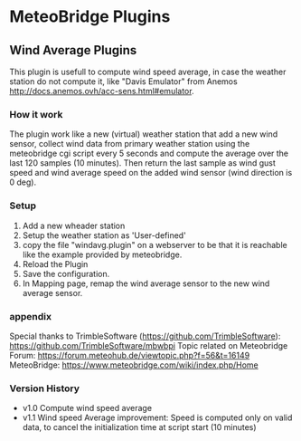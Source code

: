 # MeteoBridge Plugins

## Wind Average Plugins

This plugin is usefull to compute wind speed average, in case the weather station do not compute it, like "Davis Emulator" from Anemos http://docs.anemos.ovh/acc-sens.html#emulator.

### How it work
The plugin work like a new (virtual) weather station that add a new wind sensor, collect wind data from primary weather station using the meteobridge cgi script every 5 seconds and compute the average over the last 120 samples (10 minutes).
Then return the last sample as wind gust speed and wind average speed on the added wind sensor (wind direction is 0 deg).

### Setup

1. Add a new wheader station
2. Setup the weather station as 'User-defined'
3. copy the file "windavg.plugin" on a webserver to be that it is reachable like the example provided by meteobridge.
4. Reload the Plugin
5. Save the configuration.
6. In Mapping page, remap the wind average sensor to the new wind average sensor.


### appendix
Special thanks to TrimbleSoftware (https://github.com/TrimbleSoftware): https://github.com/TrimbleSoftware/mbwbpi
Topic related on Meteobridge Forum: https://forum.meteohub.de/viewtopic.php?f=56&t=16149
MeteoBridge: https://www.meteobridge.com/wiki/index.php/Home
 
### Version History
* v1.0 Compute wind speed average
* v1.1 Wind speed Average improvement: Speed is computed only on valid data, to cancel the initialization time at script start (10 minutes)
